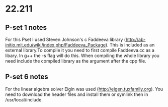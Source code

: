 # 22.211

## P-set 1 notes
For this Pset I used Steven Johnson's c Faddeeva library (http://ab-initio.mit.edu/wiki/index.php/Faddeeva_Package). 
This is included as an external library.To compile it you need to first compile Faddeeva.cc as a libary. In g++ the -s flag will
do this. When compiling the whole library you need include the compiled library as the argument after the cpp file.

## P-set 6 notes
For the linear algebra solver Eigin was used (http://eigen.tuxfamily.org). You need to download the header files and install them or symlink then in /usr/local/include.
